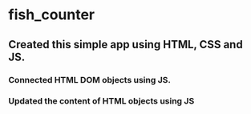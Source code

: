 # fish_counter

## Created this simple app using HTML, CSS and JS.

### Connected HTML DOM objects using JS.
### Updated the content of HTML objects using JS
